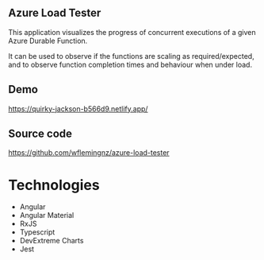 ## Azure Load Tester

This application visualizes the progress of concurrent executions of a given Azure Durable Function. 

It can be used to observe if the functions are scaling as required/expected, and to observe function completion times and behaviour when under load.

## Demo

https://quirky-jackson-b566d9.netlify.app/

## Source code

https://github.com/wflemingnz/azure-load-tester

# Technologies

- Angular
- Angular Material
- RxJS
- Typescript
- DevExtreme Charts
- Jest
